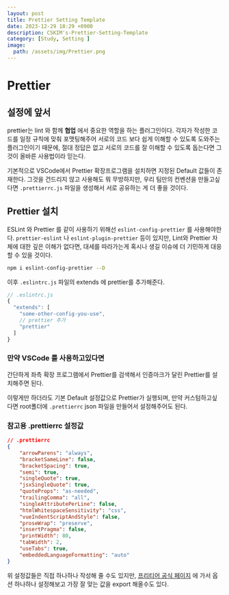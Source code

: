 ```yaml
---
layout: post
title: Prettier Setting Template
date: 2023-12-29 18:29 +0900
description: CSKIM's-Prettier-Setting-Template
category: [Study, Setting ]
image:
  path: /assets/img/Prettier.png
---
```


# Prettier
## 설정에 앞서
prettier는 lint 와 함께 **협업** 에서 중요한 역할을 하는 플러그인이다. 
각자가 작성한 코드를 일정 규칙에 맞춰 포맷팅해주어 서로의 코드 보다 쉽게 이해할 수 있도록 도와주는 플러그인이기 때문에, 절대 정답은 없고 서로의 코드를 잘 이해할 수 있도록 돕는다면 그것이 올바른 사용법이라 믿는다.

기본적으로 VSCode에서 Prettier 확장프로그램을 설치하면 지정된 Default 값들이 존재한다. 그것을 건드리지 않고 사용해도 뭐 무방하지만, 우리 팀만의 컨벤션을 만들고싶다면 `.prettierrc.js` 파일을 생성해서 서로 공유하는 게 더 좋을 것이다.

## Prettier 설치
ESLint 와 Prettier 를 같이 사용하기 위해선 `eslint-config-prettier` 를 사용해야한다.
`prettier-eslint` 나 `eslint-plugin-prettier` 등이 있지만, Lint와 Prettier 자체에 대한 깊은 이해가 없다면, 대세를 따라가는게 혹시나 생길 이슈에 더 기민하게 대응할 수 있을 것이다.

```bash
npm i eslint-config-prettier --D
```

이후 `.eslintrc.js` 파일의 extends 에 prettier를 추가해준다.

```js
// .eslintrc.js
{
  "extends": [
    "some-other-config-you-use",
    // prettier 추가
    "prettier"
  ]
}
```


### 만약 VSCode 를 사용하고있다면
간단하게 좌측 확장 프로그램에서 Prettier를 검색해서 인증마크가 달린 Prettier를 설치해주면 된다.

이렇게만 하더라도 기본 Default 설정값으로 Prettier가 실행되며, 만약 커스텀하고싶다면 root폴더에 `.prettierrc` json 파일을 만들어서 설정해주어도 된다.


### 참고용 .prettierrc 설정값
```json
// .prettierrc
{
	"arrowParens": "always",
	"bracketSameLine": false,
	"bracketSpacing": true,
	"semi": true,
	"singleQuote": true,
	"jsxSingleQuote": true,
	"quoteProps": "as-needed",
	"trailingComma": "all",
	"singleAttributePerLine": false,
	"htmlWhitespaceSensitivity": "css",
	"vueIndentScriptAndStyle": false,
	"proseWrap": "preserve",
	"insertPragma": false,
	"printWidth": 80,
	"tabWidth": 2,
	"useTabs": true,
	"embeddedLanguageFormatting": "auto"
}
```
위 설정값들은 직접 하나하나 작성해 줄 수도 있지만, 
[프리티어 공식 페이지](https://prettier.io/) 에 가서 옵션 하나하나 설정해보고 가장 잘 맞는 값을 export 해올수도 있다.
